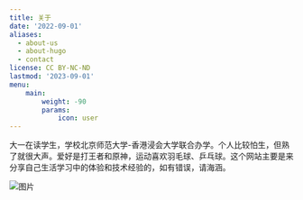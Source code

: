 ```yaml
---
title: 关于
date: '2022-09-01'
aliases:
  - about-us
  - about-hugo
  - contact
license: CC BY-NC-ND
lastmod: '2023-09-01'
menu:
    main: 
        weight: -90
        params:
            icon: user
---
```


大一在读学生，学校北京师范大学-香港浸会大学联合办学。个人比较怕生，但熟了就很大声。爱好是打王者和原神，运动喜欢羽毛球、乒乓球。这个网站主要是来分享自己生活学习中的体验和技术经验的，如有错误，请海涵。

![图片](https://cdn.mahaoliang.tech/images/202309041253615.JPEG)
